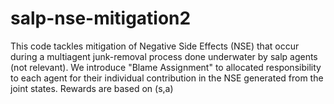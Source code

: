 # salp-nse-mitigation2
This code tackles mitigation of Negative Side Effects (NSE) that occur during a multiagent junk-removal process done underwater by salp agents (not relevant). We introduce "Blame Assignment" to allocated responsibility to each agent for their individual contribution in the NSE generated from the joint states. Rewards are based on (s,a)
